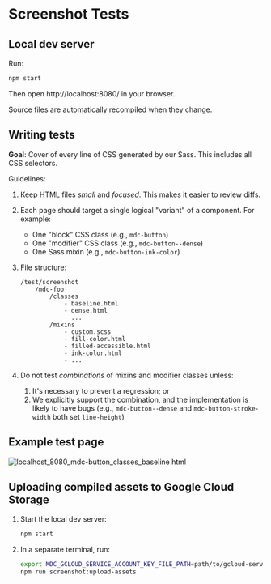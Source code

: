 # Screenshot Tests

## Local dev server

Run:

```bash
npm start
```

Then open http://localhost:8080/ in your browser.

Source files are automatically recompiled when they change.

## Writing tests

**Goal**: Cover of every line of CSS generated by our Sass. This includes all CSS selectors.

Guidelines:

1.  Keep HTML files _small_ and _focused_. This makes it easier to review diffs.

2.  Each page should target a single logical "variant" of a component. For example:
    - One "block" CSS class (e.g., `mdc-button`)
    - One "modifier" CSS class (e.g., `mdc-button--dense`)
    - One Sass mixin (e.g., `mdc-button-ink-color`)

3.  File structure:

        /test/screenshot
            /mdc-foo
                /classes
                    - baseline.html
                    - dense.html
                    - ...
                /mixins
                    - custom.scss
                    - fill-color.html
                    - filled-accessible.html
                    - ink-color.html
                    - ...

4.  Do not test _combinations_ of mixins and modifier classes unless:
    1. It's necessary to prevent a regression; or
    2. We explicitly support the combination, and the implementation is likely to have bugs (e.g., `mdc-button--dense` and `mdc-button-stroke-width` both set `line-height`)

## Example test page

![localhost_8080_mdc-button_classes_baseline html](https://user-images.githubusercontent.com/409245/38001695-05c55d10-31e3-11e8-9f35-91e3ea82f566.png)

## Uploading compiled assets to Google Cloud Storage

1. Start the local dev server:
    ```bash
    npm start
    ```
2. In a separate terminal, run:
    ```bash
    export MDC_GCLOUD_SERVICE_ACCOUNT_KEY_FILE_PATH=path/to/gcloud-service-account-key.json
    npm run screenshot:upload-assets
    ```
